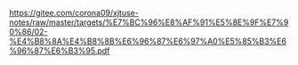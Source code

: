 https://gitee.com/corona09/xjtuse-notes/raw/master/targets/%E7%BC%96%E8%AF%91%E5%8E%9F%E7%90%86/02-%E4%B8%8A%E4%B8%8B%E6%96%87%E6%97%A0%E5%85%B3%E6%96%87%E6%B3%95.pdf
